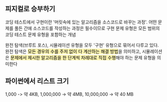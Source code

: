 ## 피지컬로 승부하기

코딩 테스트에서 구현이란 '머릿속에 있는 알고리즘을 소스코드로 바꾸는 과정'. 어떤 문제를 풀든 간에 소스코드를 작성하는 과정은 필수이므로 구현 문제 유형은 모든 범위의 코딩 테스트 문제 유형을 포함하는 개념

완전 탐색(브루트 포스), 시뮬레이션 유형을 모두 '구현' 유형으로 묶어서 다루고 있다. 완전 탐색은 <span style='background-color: #fff5b1'><span style='color: black'>모든 경우의 수를 주저 없이 다 계산하는 해결 방법</span></span>을 의미하고, 시뮬레이션은 <span style='background-color: #fff5b1'><span style='color: black'>문제에서 제시한 알고리즘을 한 단계씩 차례대로 직접 수행</span></span>해야 하는 문제 유형을 의미한다

## 파이썬에서 리스트 크기

1,000 -> 약 4KB, 1,000,000 -> 약 4MB, 10,000,000 -> 약 40 MB
